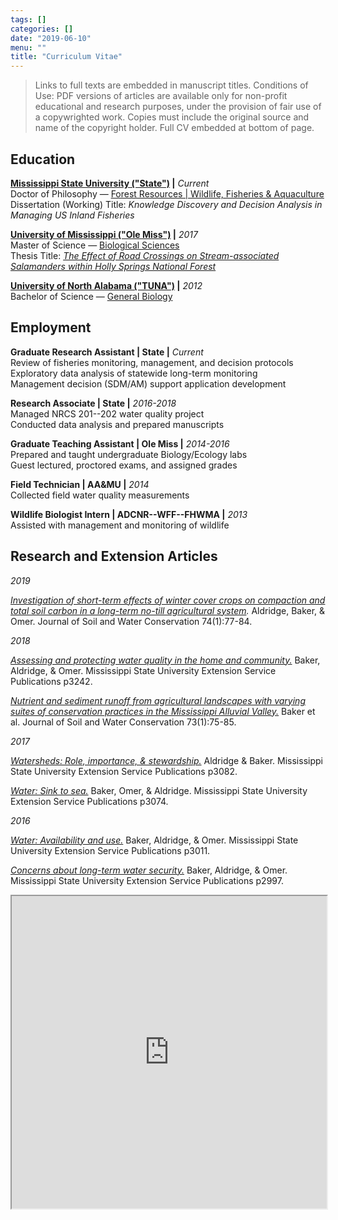 ```yaml
---
tags: []
categories: []
date: "2019-06-10"
menu: ""
title: "Curriculum Vitae"
---
```


> Links to full texts are embedded in manuscript titles. Conditions of Use: PDF versions of articles are available only for non-profit educational and research purposes, under the provision of fair use of a copywrighted work. Copies must include the original source and name of the copyright holder. Full CV embedded at bottom of page.  

## Education

__[Mississippi State University ("State")](www.msstate.edu) |__ _Current_  
    Doctor of Philosophy — [Forest Resources | Wildlife, Fisheries & Aquaculture](http://www.cfr.msstate.edu/wildlife/fisheries.asp)  
    Dissertation (Working) Title: _Knowledge Discovery and Decision Analysis in Managing US Inland Fisheries_  
    
__[University of Mississippi ("Ole Miss")](http://www.olemiss.edu/) |__ _2017_  
    Master of Science — [Biological Sciences](https://biology.olemiss.edu/)  
    Thesis Title: [_The Effect of Road Crossings on Stream-associated Salamanders within Holly Springs National Forest_](https://search.proquest.com/docview/1925911777) <a href="https://plu.mx/plum/a/?repo_url=https://search.proquest.com/docview/1925911777" data-popup="right" data-badge="true" class="plumx-plum-print-popup plum-bigben-theme" data-site="plum" data-hide-when-empty="true"></a>

__[University of North Alabama ("TUNA")](https://www.una.edu/) |__ _2012_  
    Bachelor of Science — [General Biology](https://www.una.edu/biology/)  


## Employment

__Graduate Research Assistant | State |__ _Current_  
    Review of fisheries monitoring, management, and decision protocols  
    Exploratory data analysis of statewide long-term monitoring  
    Management decision (SDM/AM) support application development  

__Research Associate | State |__ _2016-2018_  
    Managed NRCS 201--202 water quality project  
    Conducted data analysis and prepared manuscripts  

__Graduate Teaching Assistant | Ole Miss |__ _2014-2016_  
    Prepared and taught undergraduate Biology/Ecology labs  
    Guest lectured, proctored exams, and assigned grades  
    
__Field Technician | AA&MU |__ _2014_  
    Collected field water quality measurements

__Wildlife Biologist Intern | ADCNR--WFF--FHWMA |__ _2013_  
    Assisted with management and monitoring of wildlife


## Research and Extension Articles  

_2019_

_[Investigation of short-term effects of winter cover crops on compaction and total soil carbon in a long-term no-till agricultural system](http://www.jswconline.org/content/74/1/77.short)._ Aldridge, Baker, & Omer. Journal of Soil and Water Conservation 74(1):77-84. <a href="https://plu.mx/plum/a/?doi=10.2489/jswc.74.1.77" data-popup="right" data-badge="true" class="plumx-plum-print-popup plum-bigben-theme" data-site="plum" data-hide-when-empty="true"></a>  

_2018_

_[Assessing and protecting water quality in the home and community.](http://extension.msstate.edu/sites/default/files/publications//p3242.pdf)_ Baker, Aldridge, & Omer. Mississippi State University Extension Service Publications p3242. <a href="https://plu.mx/plum/a/?repo_url=http://extension.msstate.edu/sites/default/files/publications//p3242.pdf" data-popup="right" data-badge="true" class="plumx-plum-print-popup plum-bigben-theme" data-site="plum" data-hide-when-empty="true"></a>

_[Nutrient and sediment runoff from agricultural landscapes with varying suites of conservation practices in the Mississippi Alluvial Valley.](http://www.jswconline.org/content/73/1/75.short)_ Baker et al. Journal of Soil and Water Conservation 73(1):75-85. <a href="https://plu.mx/plum/a/?doi=10.2489/jswc.73.1.75" data-popup="right" data-badge="true" class="plumx-plum-print-popup plum-bigben-theme" data-site="plum" data-hide-when-empty="true"></a> 

_2017_

_[Watersheds: Role, importance, & stewardship.](http://extension.msstate.edu/sites/default/files/publications/publications/p3082.pdf)_ Aldridge & Baker. Mississippi State University Extension Service Publications p3082. <a href="https://plu.mx/plum/a/?repo_url=http://extension.msstate.edu/sites/default/files/publications/publications/p3082.pdf" data-popup="right" data-badge="true" class="plumx-plum-print-popup plum-bigben-theme" data-site="plum" data-hide-when-empty="true"></a>

_[Water: Sink to sea.](http://extension.msstate.edu/sites/default/files/publications/publications/p3074.pdf)_ Baker, Omer, & Aldridge. Mississippi State University Extension Service Publications p3074. <a href="https://plu.mx/plum/a/?repo_url=http://extension.msstate.edu/sites/default/files/publications/publications/p3074.pdf" data-popup="right" data-badge="true" class="plumx-plum-print-popup plum-bigben-theme" data-site="plum" data-hide-when-empty="true"></a>

_2016_

_[Water: Availability and use.](http://extension.msstate.edu/sites/default/files/publications/publications/p3011.pdf)_ Baker, Aldridge, & Omer. Mississippi State University Extension Service Publications p3011. <a href="https://plu.mx/plum/a/?repo_url=http://extension.msstate.edu/sites/default/files/publications/publications/p3011.pdf" data-popup="right" data-badge="true" class="plumx-plum-print-popup plum-bigben-theme" data-site="plum" data-hide-when-empty="true"></a>

_[Concerns about long-term water security.](http://extension.msstate.edu/sites/default/files/publications/publications/p2997.pdf)_ Baker, Aldridge, & Omer. Mississippi State University Extension Service Publications p2997. <a href="https://plu.mx/plum/a/?repo_url=http://extension.msstate.edu/sites/default/files/publications/publications/p2997.pdf" data-popup="right" data-badge="true" class="plumx-plum-print-popup plum-bigben-theme" data-site="plum" data-hide-when-empty="true"></a>


<iframe src="https://docs.google.com/gview?url=https://github.com/AldridgeCaleb/aldridgecaleb.github.io/raw/master/docs/Aldridge_CV.pdf&embedded=true" width="100%" height="500px" frameborder="1"></iframe>
